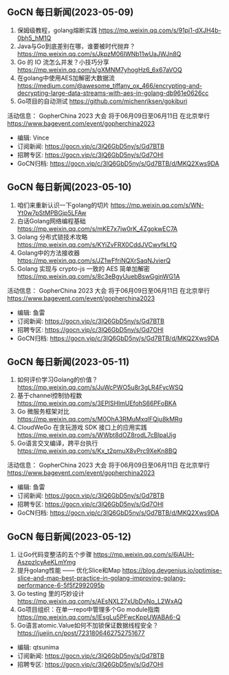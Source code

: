 
## GoCN 每日新闻(2023-05-09)

1. 保姆级教程，golang熔断实践 https://mp.weixin.qq.com/s/91pj1-dXJH4b-0bh5_hM1Q
2. Java与Go到底差别在哪，谁要被时代抛弃？ https://mp.weixin.qq.com/s/JkpzM06IWNb11wUaJWJn8Q
3. Go 的 IO 流怎么并发？小技巧分享 https://mp.weixin.qq.com/s/gXMNM7yhogHz6_6x67aVOQ
4. 在golang中使用AES加解密大数据流 https://medium.com/@awesome_tiffany_ox_466/encrypting-and-decrypting-large-data-streams-with-aes-in-golang-db961e0626cc
5. Go项目的自动测试 https://github.com/michenriksen/gokiburi

活动信息：
GopherChina 2023 大会 将于06月09日至06月11日 在北京举行 https://www.bagevent.com/event/gopherchina2023

* 编辑: Vince
* 订阅新闻: https://gocn.vip/c/3lQ6GbD5ny/s/Gd7BTB
* 招聘专区: https://gocn.vip/c/3lQ6GbD5ny/s/Gd7OHl
* GoCN归档: https://gocn.vip/c/3lQ6GbD5ny/s/Gd7BTB/d/MKQ2Xws9DA

## GoCN 每日新闻(2023-05-10)

1. 咱们来重新认识一下golang的切片 https://mp.weixin.qq.com/s/WN-Yt0w7pStMPBGjp5LFAw
2. 白话Golang网络编程基础 https://mp.weixin.qq.com/s/mKE7x7jw0rK_4ZgokwEC7A
3. Golang 分布式锁技术攻略 https://mp.weixin.qq.com/s/KYiZvFRX0CddJVCwyfkLfQ
4. Golang中的方法接收器 https://mp.weixin.qq.com/s/JZ1wFfriNQXrSaqNJvierQ
5. Golang 实现与 crypto-js 一致的 AES 简单加解密 https://mp.weixin.qq.com/s/8c3eBgyUuebBswGgjnWG1A

活动信息：
GopherChina 2023 大会 将于06月09日至06月11日 在北京举行 https://www.bagevent.com/event/gopherchina2023

* 编辑: 鱼雷
* 订阅新闻: https://gocn.vip/c/3lQ6GbD5ny/s/Gd7BTB
* 招聘专区: https://gocn.vip/c/3lQ6GbD5ny/s/Gd7OHl
* GoCN归档: https://gocn.vip/c/3lQ6GbD5ny/s/Gd7BTB/d/MKQ2Xws9DA

## GoCN 每日新闻(2023-05-11)

1. 如何评价学习Golang的价值？https://mp.weixin.qq.com/s/JuWcPWO5u8r3gLR4FycWSQ
2. 基于channel控制协程数 https://mp.weixin.qq.com/s/3EPlSHlmUEfohS66PFoBKA
3. Go 微服务框架对比 https://mp.weixin.qq.com/s/M0OhA3RMuMxqlFQju8kMRg
4. CloudWeGo 在贪玩游戏 SDK 接口上的应用实践 https://mp.weixin.qq.com/s/WWbt8dOZ8rodL7cBlpaUig
5. Go语言交叉编译，跨平台执行 https://mp.weixin.qq.com/s/Kx_t2pmuX8vPrc9XeKn8BQ

活动信息：
GopherChina 2023 大会 将于06月09日至06月11日 在北京举行 https://www.bagevent.com/event/gopherchina2023

* 编辑: 鱼雷
* 订阅新闻: https://gocn.vip/c/3lQ6GbD5ny/s/Gd7BTB
* 招聘专区: https://gocn.vip/c/3lQ6GbD5ny/s/Gd7OHl
* GoCN归档: https://gocn.vip/c/3lQ6GbD5ny/s/Gd7BTB/d/MKQ2Xws9DA

## GoCN 每日新闻(2023-05-12)

1. 让Go代码变整洁的五个步骤 https://mp.weixin.qq.com/s/6iAUH-AszpzIcyAeKLmYmg
2. 提升golang性能 —— 优化Slice和Map https://blog.devgenius.io/optimise-slice-and-map-best-practice-in-golang-improving-golang-performance-6-5f5f2992095b
3. Go testing 里的巧妙设计 https://mp.weixin.qq.com/s/AEsNXL27xUbDvNo_L2WxAQ
4. Go项目组织：在单一repo中管理多个Go module指南 https://mp.weixin.qq.com/s/IEsgLu5PFwcKppUWABA6-Q
5. Go语言atomic.Value如何不加锁保证数据线程安全？ https://juejin.cn/post/7231806462752751677

* 编辑: qtsunima
* 订阅新闻: https://gocn.vip/c/3lQ6GbD5ny/s/Gd7BTB
* 招聘专区: https://gocn.vip/c/3lQ6GbD5ny/s/Gd7OHl
